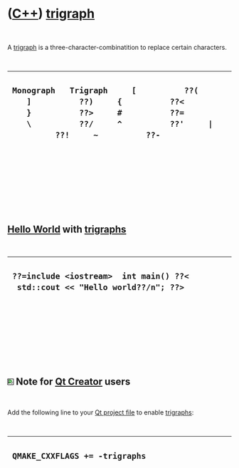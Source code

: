 



 

 

 

 

 

([C++](Cpp.md)) [trigraph](CppTrigraph.md)
============================================

 

A [trigraph](CppTrigraph.md) is a three-character-combinatition to
replace certain characters.

 

  ----------------------------------------------------------------------------------------------------------------------------------------------------------------------------------------------------
  ` Monograph   Trigraph     [          ??(     ]          ??)     {          ??<     }          ??>     #          ??=     \          ??/     ^          ??'     |          ??!     ~          ??-`
  ----------------------------------------------------------------------------------------------------------------------------------------------------------------------------------------------------

 

 

 

 

 

[Hello World](CppHelloWorld.md) with [trigraphs](CppTrigraph.md)
------------------------------------------------------------------

 

  --------------------------------------------------------------------------------
  ` ??=include <iostream>  int main() ??<   std::cout << "Hello world??/n"; ??>`
  --------------------------------------------------------------------------------

 

 

 

 

 

![Qt Creator](PicQtCreator.png) Note for [Qt Creator](CppQtCreator.md) users
-----------------------------------------------------------------------------

 

Add the following line to your [Qt project file](CppQtProjectFile.md)
to enable [trigraphs](CppTrigraph.md):

 

  ---------------------------------
  ` QMAKE_CXXFLAGS += -trigraphs`
  ---------------------------------

 

 

 

 

 

 





 



